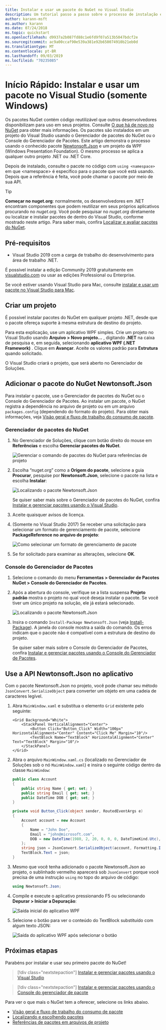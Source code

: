 ```yaml
---
title: Instalar e usar um pacote do NuGet no Visual Studio
description: Um tutorial passo a passo sobre o processo de instalação e uso de um pacote NuGet em um projeto do Visual Studio.
author: karann-msft
ms.author: karann
ms.date: 07/24/2018
ms.topic: quickstart
ms.openlocfilehash: d9937a2b087fd88c1e6fd9f07a513b5047bdcf2e
ms.sourcegitcommit: ac9a00ccaf90e539a381e92b650074910b21eb0d
ms.translationtype: MT
ms.contentlocale: pt-BR
ms.lasthandoff: 09/03/2019
ms.locfileid: "70235085"
---
```

# <a name="quickstart-install-and-use-a-package-in-visual-studio-windows-only"></a>Início Rápido: Instalar e usar um pacote no Visual Studio (somente Windows)

Os pacotes NuGet contém código reutilizável que outros desenvolvedores disponibilizam para uso em seus projetos. Consulte [O que há de novo no NuGet](../What-is-NuGet.md) para obter mais informações. Os pacotes são instalados em um projeto do Visual Studio usando o Gerenciador de pacotes do NuGet ou o Console do Gerenciador de Pacotes. Este artigo demonstra o processo usando o conhecido pacote [Newtonsoft.Json](https://www.nuget.org/packages/Newtonsoft.Json/) e um projeto da WPF (Windows Presentation Foundation). O mesmo processo se aplica a qualquer outro projeto .NET ou .NET Core.

Depois de instalado, consulte o pacote no código com `using <namespace>` em que \<namespace\> é específico para o pacote que você está usando. Depois que a referência é feita, você pode chamar o pacote por meio de sua API.

> [!Tip]
> **Começar no nuget.org**: normalmente, os desenvolvedores em .NET encontram componentes que podem reutilizar em seus próprios aplicativos procurando no *nuget.org*. Você pode pesquisar no *nuget.org* diretamente ou localizar e instalar pacotes de dentro do Visual Studio, conforme mostrado neste artigo. Para saber mais, confira [Localizar e avaliar pacotes do NuGet](../consume-packages/finding-and-choosing-packages.md).

## <a name="prerequisites"></a>Pré-requisitos

- Visual Studio 2019 com a carga de trabalho do desenvolvimento para área de trabalho .NET.

É possível instalar a edição Community 2019 gratuitamente em [visualstudio.com](https://www.visualstudio.com/) ou usar as edições Professional ou Enterprise.

Se você estiver usando Visual Studio para Mac, consulte [instalar e usar um pacote no Visual Studio para Mac](install-and-use-a-package-in-visual-studio-mac.md).

## <a name="create-a-project"></a>Criar um projeto

É possível instalar pacotes do NuGet em qualquer projeto .NET, desde que o pacote ofereça suporte à mesma estrutura de destino do projeto.

Para esta explicação, use um aplicativo WPF simples. Crie um projeto no Visual Studio usando **Arquivo > Novo projeto...** , digitando **.NET** na caixa de pesquisa e, em seguida, selecionando **aplicativo WPF (.NET Framework)** . Clique em **Avançar**. Aceite os valores padrão para **Estrutura** quando solicitado.

O Visual Studio criará o projeto, que será aberto no Gerenciador de Soluções.

## <a name="add-the-newtonsoftjson-nuget-package"></a>Adicionar o pacote do NuGet Newtonsoft.Json

Para instalar o pacote, use o Gerenciador de pacotes do NuGet ou o Console do Gerenciador de Pacotes. Ao instalar um pacote, o NuGet registra a dependência no arquivo de projeto ou em um arquivo `packages.config` (dependendo do formato do projeto). Para obter mais informações, veja [Visão geral e fluxo de trabalho do consumo de pacote](../consume-packages/Overview-and-Workflow.md).

### <a name="nuget-package-manager"></a>Gerenciador de pacotes do NuGet

1. No Gerenciador de Soluções, clique com botão direito do mouse em **Referências** e escolha **Gerenciar pacotes do NuGet**.

    ![Gerenciar o comando de pacotes do NuGet para referências de projeto](media/QS_Use-02-ManageNuGetPackages.png)

1. Escolha “nuget.org” como a **Origem do pacote**, selecione a guia **Procurar**, pesquise por **Newtonsoft.Json**, selecione o pacote na lista e escolha **Instalar**:

    ![Localizando o pacote Newtonsoft.Json](media/QS_Use-03-NewtonsoftJson.png)

    Se quiser saber mais sobre o Gerenciador de pacotes do NuGet, confira [Instalar e gerenciar pacotes usando o Visual Studio](../consume-packages/install-use-packages-visual-studio.md).

1. Aceite quaisquer avisos de licença.

1. (Somente no Visual Studio 2017) Se receber uma solicitação para selecionar um formato de gerenciamento de pacote, selecione **PackageReference no arquivo de projeto**:

    ![Como selecionar um formato de gerenciamento de pacote](media/QS_Use-03b-SelectFormat.png)

1. Se for solicitado para examinar as alterações, selecione **OK**.

### <a name="package-manager-console"></a>Console do Gerenciador de Pacotes

1. Selecione o comando do menu **Ferramentas > Gerenciador de Pacotes NuGet > Console do Gerenciador de Pacotes**.

1. Após a abertura do console, verifique se a lista suspensa **Projeto padrão** mostra o projeto no qual você deseja instalar o pacote. Se você tiver um único projeto na solução, ele já estará selecionado.

    ![Localizando o pacote Newtonsoft.Json](media/QS_Use-08-Console1.png)

1. Insira o comando `Install-Package Newtonsoft.Json` (veja [Install-Package](../reference/ps-reference/ps-ref-install-package.md)). A janela do console mostra a saída do comando. Os erros indicam que o pacote não é compatível com a estrutura de destino do projeto.

   Se quiser saber mais sobre o Console do Gerenciador de Pacotes, confira [Instalar e gerenciar pacotes usando o Console do Gerenciador de Pacotes](../consume-packages/install-use-packages-powershell.md).

## <a name="use-the-newtonsoftjson-api-in-the-app"></a>Use a API Newtonsoft.Json no aplicativo

Com o pacote Newtonsoft.Json no projeto, você pode chamar seu método `JsonConvert.SerializeObject` para converter um objeto em uma cadeia de caracteres legível.

1. Abra `MainWindow.xaml` e substitua o elemento `Grid` existente pelo seguinte:

    ```xaml
    <Grid Background="White">
        <StackPanel VerticalAlignment="Center">
            <Button Click="Button_Click" Width="100px" HorizontalAlignment="Center" Content="Click Me" Margin="10"/>
            <TextBlock Name="TextBlock" HorizontalAlignment="Center" Text="TextBlock" Margin="10"/>
        </StackPanel>
    </Grid>
    ```

1. Abra o arquivo `MainWindow.xaml.cs` (localizado no Gerenciador de Soluções sob o nó `MainWindow.xaml`) e insira o seguinte código dentro da classe `MainWindow`:

    ```cs
    public class Account
    {
        public string Name { get; set; }
        public string Email { get; set; }
        public DateTime DOB { get; set; }
    }

    private void Button_Click(object sender, RoutedEventArgs e)
    {
        Account account = new Account
        {
            Name = "John Doe",
            Email = "john@microsoft.com",
            DOB = new DateTime(1980, 2, 20, 0, 0, 0, DateTimeKind.Utc),
        };
        string json = JsonConvert.SerializeObject(account, Formatting.Indented);
        TextBlock.Text = json;
    }
    ```

1. Mesmo que você tenha adicionado o pacote Newtonsoft.Json ao projeto, o sublinhado vermelho aparecerá sob `JsonConvert` porque você precisa de uma instrução `using` no topo do arquivo de código:

    ```cs
    using Newtonsoft.Json;
    ```

1. Compile e execute o aplicativo pressionando F5 ou selecionando **Depurar > Iniciar a Depuração**:

    ![Saída inicial do aplicativo WPF](media/QS_Use-06-AppStart.png)

1. Selecione o botão para ver o conteúdo do TextBlock substituído com algum texto JSON:

    ![Saída do aplicativo WPF após selecionar o botão](media/QS_Use-07-AppEnd.png)

## <a name="next-steps"></a>Próximas etapas

Parabéns por instalar e usar seu primeiro pacote do NuGet!

> [!div class="nextstepaction"]
> [Instalar e gerenciar pacotes usando o Visual Studio](../consume-packages/install-use-packages-visual-studio.md)

> [!div class="nextstepaction"]
> [Instalar e gerenciar pacotes usando o Console do gerenciador de pacote](../consume-packages/install-use-packages-powershell.md)

Para ver o que mais o NuGet tem a oferecer, selecione os links abaixo.

- [Visão geral e fluxo de trabalho do consumo de pacote](../consume-packages/overview-and-workflow.md)
- [Localizando e escolhendo pacotes](../consume-packages/finding-and-choosing-packages.md)
- [Referências de pacotes em arquivos de projeto](../consume-packages/package-references-in-project-files.md)
